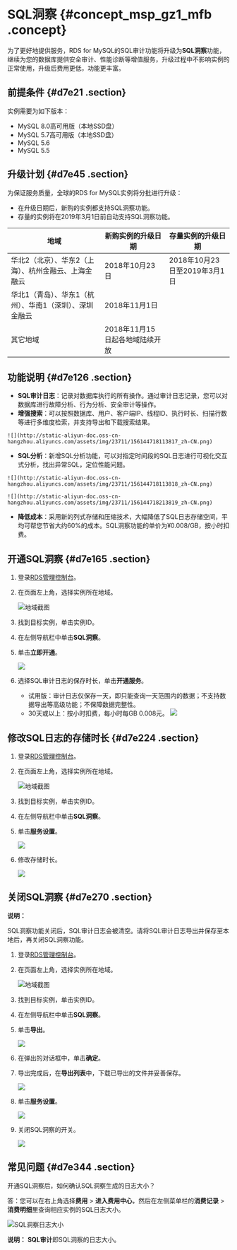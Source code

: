 # SQL洞察 {#concept_msp_gz1_mfb .concept}

为了更好地提供服务，RDS for MySQL的SQL审计功能将升级为**SQL洞察**功能，继续为您的数据库提供安全审计、性能诊断等增值服务，升级过程中不影响实例的正常使用，升级后费用更低，功能更丰富。

## 前提条件 {#d7e21 .section}

实例需要为如下版本：

-   MySQL 8.0高可用版（本地SSD盘）
-   MySQL 5.7高可用版（本地SSD盘）
-   MySQL 5.6
-   MySQL 5.5

## 升级计划 {#d7e45 .section}

为保证服务质量，全球的RDS for MySQL实例将分批进行升级：

-   在升级日期后，新购的实例都支持SQL洞察功能。
-   存量的实例将在2019年3月1日前自动支持SQL洞察功能。

|地域|新购实例的升级日期|存量实例的升级日期|
|--|---------|---------|
|华北2（北京）、华东2（上海）、杭州金融云、上海金融云|2018年10月23日|2018年10月23日至2019年3月1日|
|华北1（青岛）、华东1（杭州）、华南1（深圳）、深圳金融云|2018年11月1日|
|其它地域|2018年11月15日起各地域陆续开放|

## 功能说明 {#d7e126 .section}

-    **SQL审计日志**：记录对数据库执行的所有操作。通过审计日志记录，您可以对数据库进行故障分析、行为分析、安全审计等操作。
-    **增强搜索**：可以按照数据库、用户、客户端IP、线程ID、执行时长、扫描行数等进行多维度检索，并支持导出和下载搜索结果。

    ![](http://static-aliyun-doc.oss-cn-hangzhou.aliyuncs.com/assets/img/23711/156144718113817_zh-CN.png)

-    **SQL分析**：新增SQL分析功能，可以对指定时间段的SQL日志进行可视化交互式分析，找出异常SQL，定位性能问题。

    ![](http://static-aliyun-doc.oss-cn-hangzhou.aliyuncs.com/assets/img/23711/156144718113818_zh-CN.png)

    ![](http://static-aliyun-doc.oss-cn-hangzhou.aliyuncs.com/assets/img/23711/156144718213819_zh-CN.png)

-    **降低成本**：采用新的列式存储和压缩技术，大幅降低了SQL日志存储空间，平均可帮您节省大约60%的成本。SQL洞察功能的单价为¥0.008/GB，按小时扣费。

## 开通SQL洞察 {#d7e165 .section}

1.  登录[RDS管理控制台](https://rds.console.aliyun.com/)。
2.  在页面左上角，选择实例所在地域。

    ![地域截图](http://static-aliyun-doc.oss-cn-hangzhou.aliyuncs.com/assets/img/7882/156144718237169_zh-CN.png)

3.  找到目标实例，单击实例ID。
4.  在左侧导航栏中单击**SQL洞察**。
5.  单击**立即开通**。

    ![](http://static-aliyun-doc.oss-cn-hangzhou.aliyuncs.com/assets/img/23711/156144718213750_zh-CN.png)

6.  选择SQL审计日志的保存时长，单击**开通服务**。

    -   试用版：审计日志仅保存一天，即只能查询一天范围内的数据；不支持数据导出等高级功能；不保障数据完整性。
    -   30天或以上：按小时扣费，每小时每GB 0.008元。
    ![](http://static-aliyun-doc.oss-cn-hangzhou.aliyuncs.com/assets/img/23711/156144718213755_zh-CN.png)


## 修改SQL日志的存储时长 {#d7e224 .section}

1.  登录[RDS管理控制台](https://rds.console.aliyun.com/)。
2.  在页面左上角，选择实例所在地域。

    ![地域截图](http://static-aliyun-doc.oss-cn-hangzhou.aliyuncs.com/assets/img/7882/156144718237169_zh-CN.png)

3.  找到目标实例，单击实例ID。
4.  在左侧导航栏中单击**SQL洞察**。
5.  单击**服务设置**。

    ![](http://static-aliyun-doc.oss-cn-hangzhou.aliyuncs.com/assets/img/23711/156144718213804_zh-CN.png)

6.  修改存储时长。

    ![](http://static-aliyun-doc.oss-cn-hangzhou.aliyuncs.com/assets/img/23711/156144718313805_zh-CN.png)


## 关闭SQL洞察 {#d7e270 .section}

**说明：** 

SQL洞察功能关闭后，SQL审计日志会被清空。请将SQL审计日志导出并保存至本地后，再关闭SQL洞察功能。

1.  登录[RDS管理控制台](https://rds.console.aliyun.com/)。
2.  在页面左上角，选择实例所在地域。

    ![地域截图](http://static-aliyun-doc.oss-cn-hangzhou.aliyuncs.com/assets/img/7882/156144718237169_zh-CN.png)

3.  找到目标实例，单击实例ID。
4.  在左侧导航栏中单击**SQL洞察**。
5.  单击**导出**。

    ![](http://static-aliyun-doc.oss-cn-hangzhou.aliyuncs.com/assets/img/23711/156144718313823_zh-CN.png)

6.  在弹出的对话框中，单击**确定**。
7.  导出完成后，在**导出列表**中，下载已导出的文件并妥善保存。

    ![](http://static-aliyun-doc.oss-cn-hangzhou.aliyuncs.com/assets/img/23711/156144718313831_zh-CN.png)

8.  单击**服务设置**。

    ![](http://static-aliyun-doc.oss-cn-hangzhou.aliyuncs.com/assets/img/23711/156144718213804_zh-CN.png)

9.  关闭SQL洞察的开关。

    ![](http://static-aliyun-doc.oss-cn-hangzhou.aliyuncs.com/assets/img/23711/156144718313807_zh-CN.png)


## 常见问题 {#d7e344 .section}

开通SQL洞察后，如何确认SQL洞察生成的日志大小？

答：您可以在右上角选择**费用** \> **进入费用中心**，然后在左侧菜单栏的**消费记录** \> **消费明细**里查询相应实例的SQL日志大小。

![SQL洞察日志大小](http://static-aliyun-doc.oss-cn-hangzhou.aliyuncs.com/assets/img/23711/156144718439928_zh-CN.png)

**说明：** **SQL审计**即SQL洞察的日志大小。

